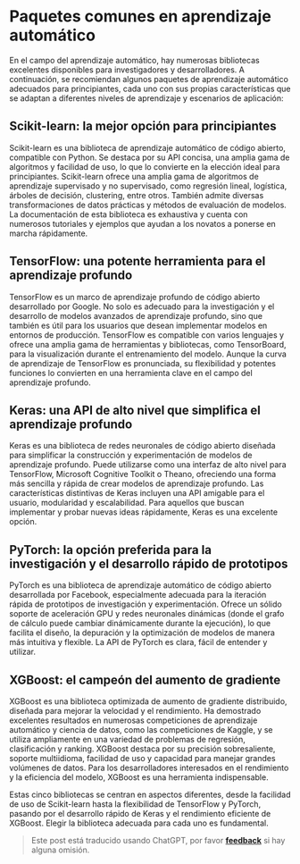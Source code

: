 # Paquetes comunes en aprendizaje automático

En el campo del aprendizaje automático, hay numerosas bibliotecas excelentes disponibles para investigadores y desarrolladores. A continuación, se recomiendan algunos paquetes de aprendizaje automático adecuados para principiantes, cada uno con sus propias características que se adaptan a diferentes niveles de aprendizaje y escenarios de aplicación:

## Scikit-learn: la mejor opción para principiantes

Scikit-learn es una biblioteca de aprendizaje automático de código abierto, compatible con Python. Se destaca por su API concisa, una amplia gama de algoritmos y facilidad de uso, lo que lo convierte en la elección ideal para principiantes. Scikit-learn ofrece una amplia gama de algoritmos de aprendizaje supervisado y no supervisado, como regresión lineal, logística, árboles de decisión, clustering, entre otros. También admite diversas transformaciones de datos prácticas y métodos de evaluación de modelos. La documentación de esta biblioteca es exhaustiva y cuenta con numerosos tutoriales y ejemplos que ayudan a los novatos a ponerse en marcha rápidamente.

## TensorFlow: una potente herramienta para el aprendizaje profundo

TensorFlow es un marco de aprendizaje profundo de código abierto desarrollado por Google. No solo es adecuado para la investigación y el desarrollo de modelos avanzados de aprendizaje profundo, sino que también es útil para los usuarios que desean implementar modelos en entornos de producción. TensorFlow es compatible con varios lenguajes y ofrece una amplia gama de herramientas y bibliotecas, como TensorBoard, para la visualización durante el entrenamiento del modelo. Aunque la curva de aprendizaje de TensorFlow es pronunciada, su flexibilidad y potentes funciones lo convierten en una herramienta clave en el campo del aprendizaje profundo.

## Keras: una API de alto nivel que simplifica el aprendizaje profundo

Keras es una biblioteca de redes neuronales de código abierto diseñada para simplificar la construcción y experimentación de modelos de aprendizaje profundo. Puede utilizarse como una interfaz de alto nivel para TensorFlow, Microsoft Cognitive Toolkit o Theano, ofreciendo una forma más sencilla y rápida de crear modelos de aprendizaje profundo. Las características distintivas de Keras incluyen una API amigable para el usuario, modularidad y escalabilidad. Para aquellos que buscan implementar y probar nuevas ideas rápidamente, Keras es una excelente opción.

## PyTorch: la opción preferida para la investigación y el desarrollo rápido de prototipos

PyTorch es una biblioteca de aprendizaje automático de código abierto desarrollada por Facebook, especialmente adecuada para la iteración rápida de prototipos de investigación y experimentación. Ofrece un sólido soporte de aceleración GPU y redes neuronales dinámicas (donde el grafo de cálculo puede cambiar dinámicamente durante la ejecución), lo que facilita el diseño, la depuración y la optimización de modelos de manera más intuitiva y flexible. La API de PyTorch es clara, fácil de entender y utilizar.

## XGBoost: el campeón del aumento de gradiente

XGBoost es una biblioteca optimizada de aumento de gradiente distribuido, diseñada para mejorar la velocidad y el rendimiento. Ha demostrado excelentes resultados en numerosas competiciones de aprendizaje automático y ciencia de datos, como las competiciones de Kaggle, y se utiliza ampliamente en una variedad de problemas de regresión, clasificación y ranking. XGBoost destaca por su precisión sobresaliente, soporte multiidioma, facilidad de uso y capacidad para manejar grandes volúmenes de datos. Para los desarrolladores interesados en el rendimiento y la eficiencia del modelo, XGBoost es una herramienta indispensable.

Estas cinco bibliotecas se centran en aspectos diferentes, desde la facilidad de uso de Scikit-learn hasta la flexibilidad de TensorFlow y PyTorch, pasando por el desarrollo rápido de Keras y el rendimiento eficiente de XGBoost. Elegir la biblioteca adecuada para cada uno es fundamental.

> Este post está traducido usando ChatGPT, por favor [**feedback**](https://github.com/linyuxuanlin/Wiki_MkDocs/issues/new) si hay alguna omisión.